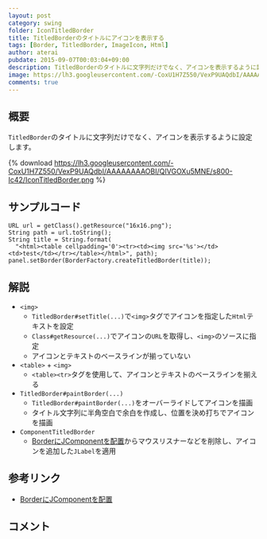 ```yaml
---
layout: post
category: swing
folder: IconTitledBorder
title: TitledBorderのタイトルにアイコンを表示する
tags: [Border, TitledBorder, ImageIcon, Html]
author: aterai
pubdate: 2015-09-07T00:03:04+09:00
description: TitledBorderのタイトルに文字列だけでなく、アイコンを表示するように設定します。
image: https://lh3.googleusercontent.com/-CoxU1H7Z550/VexP9UAQdbI/AAAAAAAAOBI/QIVGOXu5MNE/s800-Ic42/IconTitledBorder.png
comments: true
---
```

## 概要
`TitledBorder`のタイトルに文字列だけでなく、アイコンを表示するように設定します。

{% download https://lh3.googleusercontent.com/-CoxU1H7Z550/VexP9UAQdbI/AAAAAAAAOBI/QIVGOXu5MNE/s800-Ic42/IconTitledBorder.png %}

## サンプルコード
<pre class="prettyprint"><code>URL url = getClass().getResource("16x16.png");
String path = url.toString();
String title = String.format(
  "&lt;html&gt;&lt;table cellpadding='0'&gt;&lt;tr&gt;&lt;td&gt;&lt;img src='%s'&gt;&lt;/td&gt;&lt;td&gt;test&lt;/td&gt;&lt;/tr&gt;&lt;/table&gt;&lt;/html&gt;", path);
panel.setBorder(BorderFactory.createTitledBorder(title));
</code></pre>

## 解説
- `<img>`
    - `TitledBorder#setTitle(...)`で`<img>`タグでアイコンを指定した`Html`テキストを設定
    - `Class#getResource(...)`でアイコンの`URL`を取得し、`<img>`のソースに指定
    - アイコンとテキストのベースラインが揃っていない
- `<table>` + `<img>`
    - `<table><tr>`タグを使用して、アイコンとテキストのベースラインを揃える
- `TitledBorder#paintBorder(...)`
    - `TitledBorder#paintBorder(...)`をオーバーライドしてアイコンを描画
    - タイトル文字列に半角空白で余白を作成し、位置を決め打ちでアイコンを描画
- `ComponentTitledBorder`
    - [BorderにJComponentを配置](https://ateraimemo.com/Swing/ComponentTitledBorder.html)からマウスリスナーなどを削除し、アイコンを追加した`JLabel`を適用

<!-- dummy comment line for breaking list -->

## 参考リンク
- [BorderにJComponentを配置](https://ateraimemo.com/Swing/ComponentTitledBorder.html)

<!-- dummy comment line for breaking list -->

## コメント
